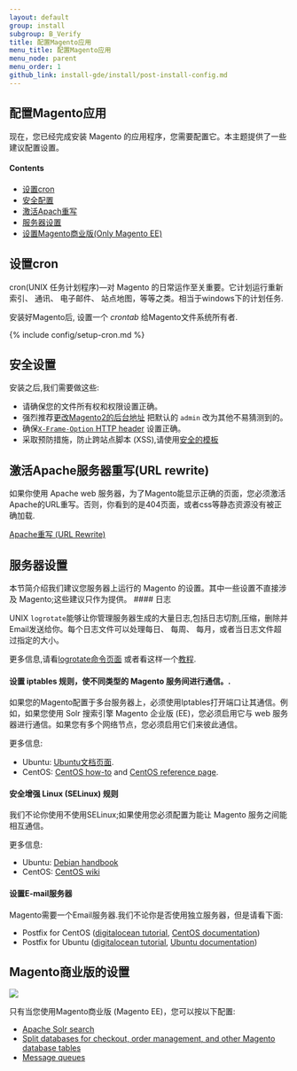 ```yaml
---
layout: default
group: install
subgroup: B_Verify
title: 配置Magento应用
menu_title: 配置Magento应用
menu_node: parent
menu_order: 1
github_link: install-gde/install/post-install-config.md
---
```


## 配置Magento应用
现在，您已经完成安装 Magento 的应用程序，您需要配置它。本主题提供了一些建议配置设置。

#### Contents
*	<a href="#post-install-cron">设置cron</a>
*	<a href="#post-install-secy">安全配置</a>
*	<a href="#post-install-rewrites">激活Apach重写</a>
*	<a href="#post-install-server">服务器设置</a>
*	<a href="#post-install-ee">设置Magento商业版(Only Magento EE)</a>

<h2 id="post-install-cron">设置cron</h2>
cron(UNIX 任务计划程序)&mdash;对 Magento 的日常运作至关重要。它计划运行重新索引、 通讯、 电子邮件、 站点地图，等等之类。相当于windows下的计划任务.

安装好Magento后, 设置一个 *crontab* 给Magento文件系统所有者.

{% include config/setup-cron.md %}

<h2 id="post-install-secy">安全设置</h2>
安装之后,我们需要做这些:

*	请确保您的文件所有权和权限设置正确。
*	强烈推荐<a href="{{ site.gdeurl }}install-gde/install/cli/install-cli-adminurl.html">更改Magento2的后台地址</a> 把默认的 `admin` 改为其他不易猜测到的。
*	确保<a href="{{ site.gdeurl }}config-guide/secy/secy-xframe.html">`X-Frame-Option` HTTP header</a> 设置正确。
*	采取预防措施，防止跨站点脚本 (XSS),请使用<a href="{{ site.gdeurl }}frontend-dev-guide/templates/template-security.html">安全的模板</a>
<!-- 设置的角色和受限制的用户 (Admin) -->

<h2 id="post-install-rewrites">激活Apache服务器重写(URL rewrite)</h2>
如果你使用 Apache web 服务器，为了Magento能显示正确的页面，您必须激活Apache的URL重写。否则，你看到的是404页面，或者css等静态资源没有被正确加载.

<a href="{{ site.gdeurl }}install-gde/prereq/apache.html#apache-help-rewrite">Apache重写 (URL Rewrite)</a>

<h2 id="post-install-server">服务器设置</h2>
本节简介绍我们建议您服务器上运行的 Magento 的设置。其中一些设置不直接涉及 Magento;这些建议只作为提供。
#### 日志

UNIX `logrotate`能够让你管理服务器生成的大量日志,包括日志切割,压缩，删除并Email发送给你。每个日志文件可以处理每日、 每周、 每月，或者当日志文件超过指定的大小。

更多信息,请看<a href="http://linuxconfig.org/logrotate-8-manual-page" target="_blank">logrotate命令页面</a> 或者看这样一个<a href="http://www.thegeekstuff.com/2010/07/logrotate-examples" target="_blank">教程</a>.

#### 设置 iptables 规则，使不同类型的 Magento 服务间进行通信。.

如果您的Magento配置于多台服务器上，必须使用Iptables打开端口让其通信。例如，如果您使用 Solr 搜索引擎 Magento 企业版 (EE)，您必须启用它与 web 服务器进行通信。如果您有多个网络节点，您必须启用它们来彼此通信。

更多信息:

*	Ubuntu: <a href="https://help.ubuntu.com/community/IptablesHowTo" target="_blank">Ubuntu文档页面</a>.
*	CentOS: <a href="http://wiki.centos.org/HowTos/Network/IPTables" target="_blank">CentOS how-to</a> and <a href="http://www.centos.org/docs/4/4.5/Security_Guide/s1-firewall-ipt-basic.html" target="_blank">CentOS reference page</a>.

#### 安全增强 Linux (SELinux) 规则

我们不论你使用不使用SELinux;如果使用您必须配置为能让 Magento 服务之间能相互通信。

更多信息:

*	Ubuntu: <a href="https://debian-handbook.info/browse/stable/sect.selinux.html" target="_blank">Debian handbook</a>
*	CentOS: <a href="https://wiki.centos.org/HowTos/SELinux" target="_blank">CentOS wiki</a>

#### 设置E-mail服务器

Magento需要一个Email服务器.我们不论你是否使用独立服务器，但是请看下面:

*	Postfix for CentOS (<a href="https://www.digitalocean.com/community/tutorials/how-to-install-postfix-on-centos-6" target="_blank">digitalocean tutorial</a>, <a href="https://www.centos.org/docs/5/html/Deployment_Guide-en-US/ch-email.html" target="_blank">CentOS documentation</a>)	
*	Postfix for Ubuntu (<a href="https://www.digitalocean.com/community/tutorials/how-to-install-and-setup-postfix-on-ubuntu-14-04" target="_blank">digitalocean tutorial</a>, <a href="https://help.ubuntu.com/community/MailServer" target="_blank">Ubuntu documentation</a>)

<h2 id="post-install-ee">Magento商业版的设置</h2>
<img src="{{ site.baseurl }}common/images/ee-only_large.png">

只有当您使用Magento商业版 (Magento EE)，您可以按以下配置:

*	<a href="{{ site.gdeurl }}config-guide/solr/solr-overview.html">Apache Solr search</a>
*	<a href="{{ site.gdeurl }}config-guide/multi-master/multi-master.html">Split databases for checkout, order management, and other Magento database tables</a>
*	<a href="{{ site.gdeurl }}config-guide/mq/rabbitmq-overview.html">Message queues</a>

